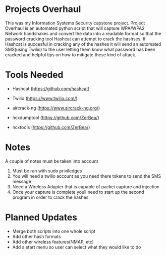 # Projects Overhaul
This was my Information Systems Security capstone project. Project Overhaul is an automated python script that will capture WPA/WPA2 Network handshakes and convert the data into a readable format so that the password cracking tool Hashcat can attempt to crack the hashses. If Hashcat is succesful in cracking any of the hashes it will send an automated SMS(using Twilio) to the user letting them know what password has been cracked and helpful tips on how to mitigate these kind of attack.

# Tools Needed

  * Hashcat (https://github.com/hashcat)
  
  * Twilio (https://www.twilio.com/)
  
  * aircrack-ng (https://www.aircrack-ng.org/)
  
  * hcxdumptool (https://github.com/ZerBea/)
  
  * hcxtools (https://github.com/ZerBea/)
# Notes  
 A couple of notes must be taken into account
 1. Must be ran with sudo priviledges
 2. You will need a twilio account as you need there tokens to send the SMS message
 3. Need a Wireless Adapter that is capable of packet capture and injection
 4. Once your capture is complete youll need to start up the second program in order to crack the hashes
 
 # Planned Updates
 * Merge both scripts into one whole script
 * Add other hash formats
 * Add other wireless features(NMAP, etc)
 * Add a start menu so user can select what they would like to do
